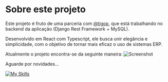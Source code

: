 # Sobre este projeto

Este projeto é fruto de uma parceria com [@tigop](https://github.com/tigop), que está trabalhando no backend da aplicação (Django Rest Framework + MySQL).

Desenvolvido em React com Typescript, ele busca unir elegância e simplicidade, com o objetivo de tornar mais eficaz o uso de sistemas ERP.

Atualmente o projeto encontra-se da seguinte maneira:
![Screenshot](https://github.com/[username]/[reponame]/blob/[branch]/001.png?raw=true)

Aguarde por novidades...

[![My Skills](https://skillicons.dev/icons?i=ts,react,tailwind,vscode,&perline=8)](https://skillicons.dev)